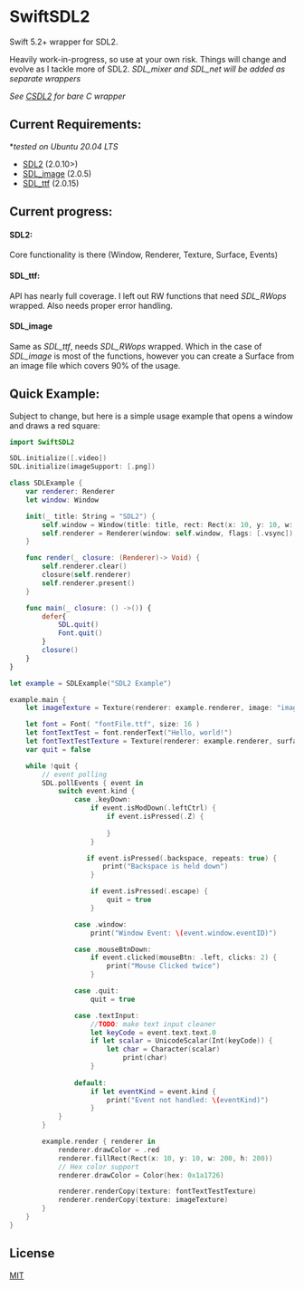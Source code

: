 # SwiftSDL2

Swift 5.2+ wrapper for SDL2.

Heavily work-in-progress, so use at your own risk. Things will change and evolve as I tackle more of SDL2. 
_SDL_mixer and SDL_net will be added as separate wrappers_

*See [CSDL2](https://github.com/drmidnight/CSDL2) for bare C wrapper*

## Current Requirements:
*_tested on Ubuntu 20.04 LTS_

- [SDL2](https://www.libsdl.org) (2.0.10>)
- [SDL_image](https://www.libsdl.org/projects/SDL_image/) (2.0.5)
- [SDL_ttf](https://www.libsdl.org/projects/SDL_ttf/)  (2.0.15)

## Current progress:
#### SDL2:
Core functionality is there (Window, Renderer, Texture, Surface, Events)

#### SDL_ttf:
API has nearly full coverage. I left out RW functions that need _SDL_RWops_ wrapped. Also needs proper error handling.

#### SDL_image
Same as _SDL_ttf_, needs _SDL_RWops_ wrapped. 
Which in the case of _SDL_image_ is most of the functions, however you can create a Surface from an image file which covers 90% of the usage.

## Quick Example:
Subject to change, but here is a simple usage example that opens a window and draws a red square:
```Swift
import SwiftSDL2

SDL.initialize([.video])
SDL.initialize(imageSupport: [.png])

class SDLExample {
    var renderer: Renderer
    let window: Window

    init(_ title: String = "SDL2") {
        self.window = Window(title: title, rect: Rect(x: 10, y: 10, w: 1024, h: 789), flags: [.openGL, .resizeable])
        self.renderer = Renderer(window: self.window, flags: [.vsync])
    }

    func render(_ closure: (Renderer)-> Void) {
        self.renderer.clear()
        closure(self.renderer)
        self.renderer.present()
    }

    func main(_ closure: () ->()) {
        defer{ 
            SDL.quit()
            Font.quit()
        }
        closure()  
    }
}

let example = SDLExample("SDL2 Example")

example.main {
    let imageTexture = Texture(renderer: example.renderer, image: "image.jpeg")

    let font = Font( "fontFile.ttf", size: 16 )
    let fontTextTest = font.renderText("Hello, world!")
    let fontTextTestTexture = Texture(renderer: example.renderer, surface: fontTextTest)
    var quit = false 

    while !quit {
        // event polling
        SDL.pollEvents { event in
            switch event.kind {
                case .keyDown:
                    if event.isModDown(.leftCtrl) {
                        if event.isPressed(.Z) {
                           
                        }
                    }

                   if event.isPressed(.backspace, repeats: true) {
                       print("Backspace is held down")
                    }

                    if event.isPressed(.escape) {
                        quit = true
                    }

                case .window: 
                    print("Window Event: \(event.window.eventID)")

                case .mouseBtnDown:
                    if event.clicked(mouseBtn: .left, clicks: 2) {
                        print("Mouse Clicked twice")
                    }

                case .quit: 
                    quit = true

                case .textInput:
                    //TODO: make text input cleaner
                    let keyCode = event.text.text.0 
                    if let scalar = UnicodeScalar(Int(keyCode)) {
                        let char = Character(scalar)
                            print(char)
                    }
                           
                default:
                    if let eventKind = event.kind {
                        print("Event not handled: \(eventKind)")
                    }   
            }
        }

        example.render { renderer in
            renderer.drawColor = .red
            renderer.fillRect(Rect(x: 10, y: 10, w: 200, h: 200))
            // Hex color support
            renderer.drawColor = Color(hex: 0x1a1726)

            renderer.renderCopy(texture: fontTextTestTexture)
            renderer.renderCopy(texture: imageTexture)
        }
    }
}
```

## License
[MIT](https://choosealicense.com/licenses/mit/)

